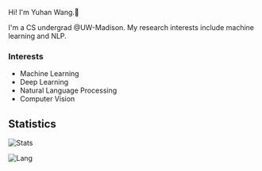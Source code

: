 
Hi! I'm Yuhan Wang.👋

I'm a CS undergrad @UW-Madison. My research interests include machine learning and NLP. 

### Interests 
- Machine Learning
- Deep Learning
- Natural Language Processing
- Computer Vision


## Statistics

![Stats](https://github-readme-stats.vercel.app/api?username=Yuhan-W&hide=stars,prs&theme=vue)

![Lang](https://github-readme-stats.vercel.app/api/top-langs/?username=Yuhan-W&hide=javascript&theme=vue&layout=compact)

<!--![Stats](https://github-readme-stats.vercel.app/api?username=yuhan-W)-->
